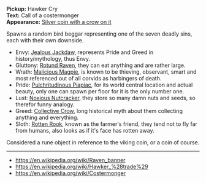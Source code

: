 **Pickup:** Hawker Cry
<br>
**Text:** Call of a costermonger
<br>
**Appearance:** [Silver coin with a crow on it](https://en.wikipedia.org/wiki/Raven_banner)

Spawns a random bird beggar representing one of the seven deadly sins, each with their own downside.

- Envy: [Jealous Jackdaw](/docs/objects/Jealous%20Jackdaw/idea.md), represents Pride and Greed in history/mythology, thus Envy.
- Gluttony: [Rotund Raven](/docs/objects/Rotund%20Raven/idea.md), they can eat anything and are rather large.
- Wrath: [Malicious Magpie](/docs/objects/Malicious%20Magpie/idea.md), is known to be thieving, observant, smart and most referenced out of all corvids as harbingers of death.
- Pride: [Pulchritudinous Piapiac](/docs/objects/Pulchritudinous%20Piapiac/idea.md), for its world central location and actual beauty, only one can spawn per floor for it is the only number one.
- Lust: [Noxious Nutcracker](/docs/objects/Noxious%20Nutcracker/idea.md), they store so many damn nuts and seeds, so therefor funny analogy.
- Greed: [Collective Crow](/docs/objects/Collective%20Crow/idea.md), long historical myth about them collecting anything and everything.
- Sloth: [Rotten Rook](/docs/objects/Rotten%20Rook/idea.md), known as the farmer's friend, they tend not to fly far from humans, also looks as if it's face has rotten away.

Considered a rune object in reference to the viking coin, or a coin of course.

---

- https://en.wikipedia.org/wiki/Raven_banner
- https://en.wikipedia.org/wiki/Hawker_%28trade%29
- https://en.wikipedia.org/wiki/Costermonger